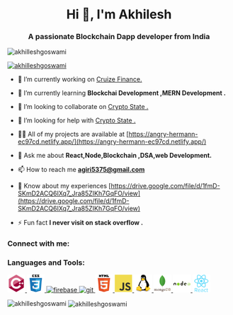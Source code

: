 <h1 align="center">Hi 👋, I'm Akhilesh</h1>
<h3 align="center">A passionate Blockchain Dapp developer from India</h3>

<p align="left"> <img src="https://komarev.com/ghpvc/?username=akhilleshgoswami&label=Profile%20views&color=0e75b6&style=flat" alt="akhilleshgoswami" /> </p>

<p align="left"> <a href="https://github.com/ryo-ma/github-profile-trophy"><img src="https://github-profile-trophy.vercel.app/?username=akhilleshgoswami" alt="akhilleshgoswami" /></a> </p>

- 🔭 I’m currently working on [Cruize Finance.](https://github.com/CruizeFinance/watch_dog)

- 🌱 I’m currently learning **Blockchai Development ,MERN Development .**

- 👯 I’m looking to collaborate on [Crypto State .](https://github.com/Akhilleshgoswami/Hackcbs_Nullpointer)

- 🤝 I’m looking for help with [Crypto State .](https://github.com/Akhilleshgoswami/Hackcbs_Nullpointer)

- 👨‍💻 All of my projects are available at [https://angry-hermann-ec97cd.netlify.app/](https://angry-hermann-ec97cd.netlify.app/)

- 💬 Ask me about **React,Node,Blockchain ,DSA,web Development.**

- 📫 How to reach me **agiri5375@gmail.com**

- 📄 Know about my experiences [https://drive.google.com/file/d/1fmD-SKmD2ACQ6IXq7_Jra85ZIKh7GqFO/view](https://drive.google.com/file/d/1fmD-SKmD2ACQ6IXq7_Jra85ZIKh7GqFO/view)

- ⚡ Fun fact **I never visit on stack overflow .**

<h3 align="left">Connect with me:</h3>
<p align="left">
</p>

<h3 align="left">Languages and Tools:</h3>
<p align="left"> <a href="https://www.w3schools.com/cpp/" target="_blank" rel="noreferrer"> <img src="https://raw.githubusercontent.com/devicons/devicon/master/icons/cplusplus/cplusplus-original.svg" alt="cplusplus" width="40" height="40"/> </a> <a href="https://www.w3schools.com/css/" target="_blank" rel="noreferrer"> <img src="https://raw.githubusercontent.com/devicons/devicon/master/icons/css3/css3-original-wordmark.svg" alt="css3" width="40" height="40"/> </a> <a href="https://firebase.google.com/" target="_blank" rel="noreferrer"> <img src="https://www.vectorlogo.zone/logos/firebase/firebase-icon.svg" alt="firebase" width="40" height="40"/> </a> <a href="https://git-scm.com/" target="_blank" rel="noreferrer"> <img src="https://www.vectorlogo.zone/logos/git-scm/git-scm-icon.svg" alt="git" width="40" height="40"/> </a> <a href="https://www.w3.org/html/" target="_blank" rel="noreferrer"> <img src="https://raw.githubusercontent.com/devicons/devicon/master/icons/html5/html5-original-wordmark.svg" alt="html5" width="40" height="40"/> </a> <a href="https://developer.mozilla.org/en-US/docs/Web/JavaScript" target="_blank" rel="noreferrer"> <img src="https://raw.githubusercontent.com/devicons/devicon/master/icons/javascript/javascript-original.svg" alt="javascript" width="40" height="40"/> </a> <a href="https://www.linux.org/" target="_blank" rel="noreferrer"> <img src="https://raw.githubusercontent.com/devicons/devicon/master/icons/linux/linux-original.svg" alt="linux" width="40" height="40"/> </a> <a href="https://www.mongodb.com/" target="_blank" rel="noreferrer"> <img src="https://raw.githubusercontent.com/devicons/devicon/master/icons/mongodb/mongodb-original-wordmark.svg" alt="mongodb" width="40" height="40"/> </a> <a href="https://nodejs.org" target="_blank" rel="noreferrer"> <img src="https://raw.githubusercontent.com/devicons/devicon/master/icons/nodejs/nodejs-original-wordmark.svg" alt="nodejs" width="40" height="40"/> </a> <a href="https://reactjs.org/" target="_blank" rel="noreferrer"> <img src="https://raw.githubusercontent.com/devicons/devicon/master/icons/react/react-original-wordmark.svg" alt="react" width="40" height="40"/> </a> </p>

<p><img align="left" src="https://github-readme-stats.vercel.app/api/top-langs?username=akhilleshgoswami&show_icons=true&locale=en&layout=compact" alt="akhilleshgoswami" /></p>

<p>&nbsp;<img align="center" src="https://github-readme-stats.vercel.app/api?username=akhilleshgoswami&show_icons=true&locale=en" alt="akhilleshgoswami" /></p>

